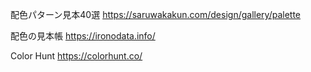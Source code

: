
配色パターン見本40選
https://saruwakakun.com/design/gallery/palette

配色の見本帳
https://ironodata.info/


Color Hunt
https://colorhunt.co/
